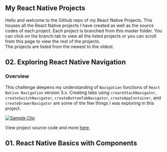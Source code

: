 ## My React Native Projects

Hello and welcome to the Github repo of my React Native Projects. This houses all the React Native projects I have created as well as the source codes of each project. Each project is branched from this master folder. You can click on the branch tab to view all the listed projects or you can scroll from this page to view the rest of the projects. 
<br>
The projects are listed from the newest to the oldest.

## 02. Exploring React Native Navigation

### Overview
This challenge deepens my understanding of `Navigation` functions of `React Native Navigation` version 3.x. Creating tabs using `creareStackNavigator`, `createSwitchNavigator`, `createBottomTabNavigator`, `createAppContainer`, and `createDrawerNavigator` are some of the few things I was exploring in this project.  


<div float="left">
<a href="https://user-images.githubusercontent.com/32781697/55282614-67a81c80-5315-11e9-9ae8-42d4fe94c2bd.gif"><img src="https://user-images.githubusercontent.com/32781697/55282614-67a81c80-5315-11e9-9ae8-42d4fe94c2bd.gif" title="Sample Clip"/></a>
</div>

View project source code and more [here](https://github.com/zeva-ui/zeva.git).
  

## 01. React Native Basics with Components





